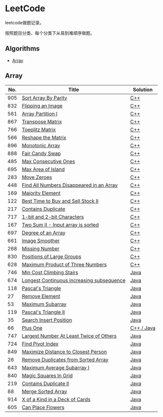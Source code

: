 # LeetCode

leetcode做题记录。

按照题目分类、每个分类下从易到难顺序做题。

## Algorithms

* [Array](https://github.com/sq71/LeetCode#array)


## Array
|  No.  | Title           |    Solution    |
|-----|---------------- | -------------- |
| 905 | [Sort Array By Parity](https://leetcode.com/problems/sort-array-by-parity/description/) | [C++](./905_sort_array_by_parity.md) |
| 832 | [Flipping an Image](https://leetcode.com/problems/flipping-an-image/description/) | [C++](./832_flipping_an_image.md) |
| 561 | [Array Partition I](https://leetcode.com/problems/array-partition-i/) | [C++](./561_array_partition_i.md) |
| 867 | [Transpose Matrix](https://leetcode.com/problems/transpose-matrix/description/) | [C++](./867_transpose_matrix.md) |
| 766 | [Toeplitz Matrix](https://leetcode.com/problems/toeplitz-matrix/description/) | [C++](./766_toeplitz_matrix.md) |
| 566 | [Reshape the Matrix](https://leetcode.com/problems/reshape-the-matrix/description/) | [C++](./566_reshape_the_matrix.md) |
| 896 | [Monotonic Array](https://leetcode.com/problems/monotonic-array/description/) | [C++](./896_monotonic_array.md) |
| 888 | [Fair Candy Swap](https://leetcode.com/problems/fair-candy-swap/description/) | [C++](./888_fair_candy_swap.md) |
| 485 | [Max Consecutive Ones](https://leetcode.com/problems/max-consecutive-ones/description/) | [C++](./485_max_consecutive_ones.md) |
| 695 | [Max Area of Island](https://leetcode.com/problems/max-area-of-island/description/) | [C++](./695_max_area_of_island.md) |
| 283 | [Move Zeroes](https://leetcode.com/problems/move-zeroes/description/) | [C++](./283_move_zeroes.md) |
| 448 | [Find All Numbers Disappeared in an Array](https://leetcode.com/problems/find-all-numbers-disappeared-in-an-array/description/) | [C++](./448_find_all_numbers_disappeared_in_an_array.md) |
| 169 | [Majority Element](https://leetcode.com/problems/majority-element/description/) | [C++](./169_majority_element.md) | 
| 122 | [Best Time to Buy and Sell Stock II](https://leetcode.com/problems/best-time-to-buy-and-sell-stock-ii/description/) | [C++](./122_best_time_to_buy_and_sell_stock_ii.md) | 
| 217 | [Contains Duplicate](https://leetcode.com/problems/contains-duplicate/description/) | [C++](./217_contains_duplicate.md) | 
| 717 | [1-bit and 2-bit Characters](https://leetcode.com/problems/1-bit-and-2-bit-characters/description/) | [C++](./717_1-bit_and_2-bit_characters.md) | 
| 167 | [Two Sum II - Input array is sorted](https://leetcode.com/problems/two-sum-ii-input-array-is-sorted/description/) | [C++](./167_two_sum_ii_input_array_is_sorted.md) | 
| 697 | [Degree of an Array](https://leetcode.com/problems/degree-of-an-array/description/) | [C++](./697_degree_of_an_array.md) | 
| 661 | [Image Smoother](https://leetcode.com/problems/image-smoother/description/) | [C++](./661_image_smoother.md) | 
| 268 | [Missing Number](https://leetcode.com/problems/missing-number/description/) | [C++](./268_missing_number.md) | 
| 830 | [Positions of Large Groups](https://leetcode.com/problems/positions-of-large-groups/description/) | [C++](./830_positions_of_large_groups.md) | 
| 628 | [Maximum Product of Three Numbers](https://leetcode.com/problems/maximum-product-of-three-numbers/description/) | [C++](./628_maximum_product_of_three_numbers.md) | 
| 746 | [Min Cost Climbing Stairs](https://leetcode.com/problems/min-cost-climbing-stairs/) | [Java](./746_min_cost_climbing_stairs.md) | 
| 674 | [Longest Continuous increasing subsequence](https://leetcode.com/problems/longest-continuous-increasing-subsequence/) | [Java](./674_longest_continuous_increasing_subsequence.md) | 
| 118 | [Pascal's Triangle](https://leetcode.com/problems/pascals-triangle/) | [Java](./118_pascal's_triangle.md) | 
| 27 | [Remove Element](https://leetcode.com/problems/remove-element/) | [Java](./27_remove_element.md) |
| 53 | [Maximum Subarray](https://leetcode.com/problems/maximum-subarray/) | [Java](./53_maximum_subarray.md) |
| 119 | [Pascal's Triangle II](https://leetcode.com/problems/pascals-triangle-ii/) | [Java](./119_pascal's_triangle_ii.md) |
| 35 | [Search Insert Position](https://leetcode.com/problems/search-insert-position/) | [Java](./35_search_insert_position.md) |
| 66 | [Plus One](https://leetcode.com/problems/plus-one/) | [C++ / Java](./66_plus_one.md) |
| 747 | [Largest Number At Least Twice of Others](https://leetcode.com/problems/largest-number-at-least-twice-of-others/) | [Java](./747_largest_number_at_least_twice_of_others.md) |
| 724 | [Find Pivot Index](https://leetcode.com/problems/find-pivot-index/) | [Java](./724_find_pivot_index.md) |
| 849 | [Maximize Distance to Closest Person](https://leetcode.com/problems/maximize-distance-to-closest-person/) | [Java](./849_maximize_distance_to_closest_person.md) |
| 26 | [Remove Duplicates from Sorted Array](https://leetcode.com/problems/remove-duplicates-from-sorted-array/) | [Java](./26_remove_duplicates_from_sorted_array.md) |
| 643 | [Maximum Average Subarray I](https://leetcode.com/problems/maximum-average-subarray-i/) | [Java](./643_maximum_average_subarray_i.md) |
| 840 | [Magic Squares In Grid](https://leetcode.com/problems/magic-squares-in-grid/) | [Java](./840_magic_squares_in_grid.md) |
| 219 | [Contains Duplicate II](https://leetcode.com/problems/contains-duplicate-ii/) | [Java](./219_contains_duplicate_ii.md) |
| 88 | [Merge Sorted Array](https://leetcode.com/problems/merge-sorted-array) | [Java](./88_merge_sorted_array.md) |
| 914 | [X of a Kind in a Deck of Cards](https://leetcode.com/problems/x-of-a-kind-in-a-deck-of-cards/) | [Java](./914_x_of_a_kind_in_a_deck_of_cards.md) |
| 605 | [Can Place Flowers](https://leetcode.com/problems/can-place-flowers/) | [Java](./605_can_place_flowers.md) |

